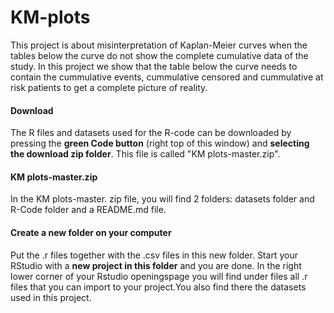 # KM-plots
 
This project is about misinterpretation of Kaplan-Meier curves when the tables below the curve do not show the complete cumulative data of the study.
In this project we show that the table below the curve needs to contain the cummulative events, cummulative censored and cummulative at risk patients to get a complete picture of reality. 

#### Download

The R files and datasets used for the R-code can be downloaded by pressing the **green Code button** (right top of this window) and **selecting the download zip folder**. This file is called "KM plots-master.zip".

#### KM plots-master.zip

In the KM plots-master. zip file, you will find 2 folders:  datasets folder and R-Code folder and a README.md file.

#### Create a new folder on your computer

Put the .r files together with the .csv files in this new folder.
Start your RStudio with a **new project in this folder** and you are done.
In the right lower corner of your Rstudio openingspage you will find under files all .r files that you can import to your project.You also find there the datasets used in this project.






